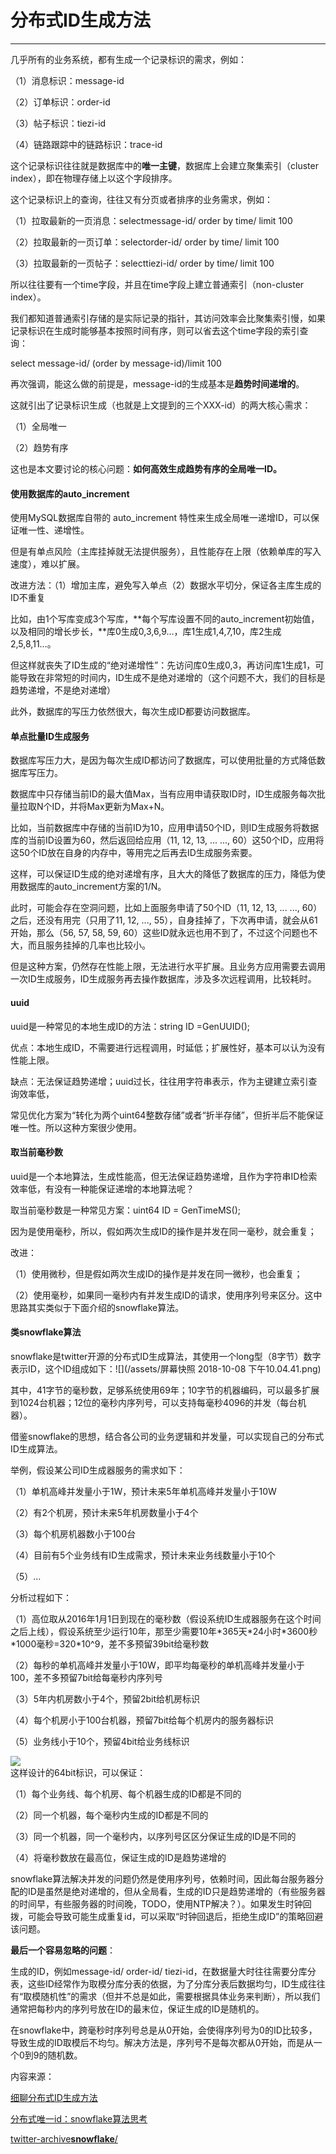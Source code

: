 # 分布式ID生成方法

---

几乎所有的业务系统，都有生成一个记录标识的需求，例如：

（1）消息标识：message-id

（2）订单标识：order-id

（3）帖子标识：tiezi-id

（4）链路跟踪中的链路标识：trace-id

这个记录标识往往就是数据库中的**唯一主键**，数据库上会建立聚集索引（cluster index），即在物理存储上以这个字段排序。

这个记录标识上的查询，往往又有分页或者排序的业务需求，例如：

（1）拉取最新的一页消息：selectmessage-id/ order by time/ limit 100

（2）拉取最新的一页订单：selectorder-id/ order by time/ limit 100

（3）拉取最新的一页帖子：selecttiezi-id/ order by time/ limit 100

所以往往要有一个time字段，并且在time字段上建立普通索引（non-cluster index）。

我们都知道普通索引存储的是实际记录的指针，其访问效率会比聚集索引慢，如果记录标识在生成时能够基本按照时间有序，则可以省去这个time字段的索引查询：

select message-id/ \(order by message-id\)/limit 100

再次强调，能这么做的前提是，message-id的生成基本是**趋势时间递增的**。

这就引出了记录标识生成（也就是上文提到的三个XXX-id）的两大核心需求：

（1）全局唯一

（2）趋势有序

这也是本文要讨论的核心问题：**如何高效生成趋势有序的全局唯一ID。**

#### **使用数据库的auto\_increment**

使用MySQL数据库自带的 auto\_increment 特性来生成全局唯一递增ID，可以保证唯一性、递增性。

但是有单点风险（主库挂掉就无法提供服务），且性能存在上限（依赖单库的写入速度），难以扩展。

改进方法：（1）增加主库，避免写入单点（2）数据水平切分，保证各主库生成的ID不重复

比如，由1个写库变成3个写库，**每个写库设置不同的auto\_increment初始值，以及相同的增长步长，**库0生成0,3,6,9…，库1生成1,4,7,10，库2生成2,5,8,11…。

但这样就丧失了ID生成的“绝对递增性”：先访问库0生成0,3，再访问库1生成1，可能导致在非常短的时间内，ID生成不是绝对递增的（这个问题不大，我们的目标是趋势递增，不是绝对递增）

此外，数据库的写压力依然很大，每次生成ID都要访问数据库。

#### **单点批量ID生成服务**

数据库写压力大，是因为每次生成ID都访问了数据库，可以使用批量的方式降低数据库写压力。

数据库中只存储当前ID的最大值Max，当有应用申请获取ID时，ID生成服务每次批量拉取N个ID，并将Max更新为Max+N。

比如，当前数据库中存储的当前ID为10，应用申请50个ID，则ID生成服务将数据库的当前ID设置为60，然后返回给应用（11, 12, 13, ... ..., 60）这50个ID，应用将这50个ID放在自身的内存中，等用完之后再去ID生成服务索要。

这样，可以保证ID生成的绝对递增有序，且大大的降低了数据库的压力，降低为使用数据库的auto\_increment方案的1/N。

此时，可能会存在空洞问题，比如上面服务申请了50个ID（11, 12, 13, ... ..., 60）之后，还没有用完（只用了11, 12, ..., 55），自身挂掉了，下次再申请，就会从61开始，那么（56, 57, 58, 59, 60）这些ID就永远也用不到了，不过这个问题也不大，而且服务挂掉的几率也比较小。

但是这种方案，仍然存在性能上限，无法进行水平扩展。且业务方应用需要去调用一次ID生成服务，ID生成服务再去操作数据库，涉及多次远程调用，比较耗时。

#### **uuid**

uuid是一种常见的本地生成ID的方法：string ID =GenUUID\(\);

优点：本地生成ID，不需要进行远程调用，时延低；扩展性好，基本可以认为没有性能上限。

缺点：无法保证趋势递增；uuid过长，往往用字符串表示，作为主键建立索引查询效率低，

常见优化方案为“转化为两个uint64整数存储”或者“折半存储”，但折半后不能保证唯一性。所以这种方案很少使用。

#### **取当前毫秒数**

uuid是一个本地算法，生成性能高，但无法保证趋势递增，且作为字符串ID检索效率低，有没有一种能保证递增的本地算法呢？

取当前毫秒数是一种常见方案：uint64 ID = GenTimeMS\(\);

因为是使用毫秒，所以，假如两次生成ID的操作是并发在同一毫秒，就会重复；

改进：

（1）使用微秒，但是假如两次生成ID的操作是并发在同一微秒，也会重复；

（2）使用毫秒，如果同一毫秒内有并发生成ID的请求，使用序列号来区分。这中思路其实类似于下面介绍的snowflake算法。

#### **类snowflake算法**

snowflake是twitter开源的分布式ID生成算法，其使用一个long型（8字节）数字表示ID，这个ID组成如下：![](/assets/屏幕快照 2018-10-08 下午10.04.41.png)

其中，41字节的毫秒数，足够系统使用69年；10字节的机器编码，可以最多扩展到1024台机器；12位的毫秒内序列号，可以支持每毫秒4096的并发（每台机器）。

借鉴snowflake的思想，结合各公司的业务逻辑和并发量，可以实现自己的分布式ID生成算法。

举例，假设某公司ID生成器服务的需求如下：

（1）单机高峰并发量小于1W，预计未来5年单机高峰并发量小于10W

（2）有2个机房，预计未来5年机房数量小于4个

（3）每个机房机器数小于100台

（4）目前有5个业务线有ID生成需求，预计未来业务线数量小于10个

（5）…

分析过程如下：

（1）高位取从2016年1月1日到现在的毫秒数（假设系统ID生成器服务在这个时间之后上线），假设系统至少运行10年，那至少需要10年\*365天\*24小时\*3600秒\*1000毫秒=320\*10^9，差不多预留39bit给毫秒数

（2）每秒的单机高峰并发量小于10W，即平均每毫秒的单机高峰并发量小于100，差不多预留7bit给每毫秒内序列号

（3）5年内机房数小于4个，预留2bit给机房标识

（4）每个机房小于100台机器，预留7bit给每个机房内的服务器标识

（5）业务线小于10个，预留4bit给业务线标识

![](http://mmbiz.qpic.cn/mmbiz/YrezxckhYOydMj2Lichnic5csTOdqI2a1mC7utPZR12icoHP8UzEibcVetkkZHxWg3ZNhuItMhiboT2AvBWWKvnDlzA/640?wx_fmt=png&tp=webp&wxfrom=5&wx_lazy=1&wx_co=1)  
这样设计的64bit标识，可以保证：

（1）每个业务线、每个机房、每个机器生成的ID都是不同的

（2）同一个机器，每个毫秒内生成的ID都是不同的

（3）同一个机器，同一个毫秒内，以序列号区区分保证生成的ID是不同的

（4）将毫秒数放在最高位，保证生成的ID是趋势递增的

snowflake算法解决并发的问题仍然是使用序列号，依赖时间，因此每台服务器分配的ID是虽然是绝对递增的，但从全局看，生成的ID只是趋势递增的（有些服务器的时间早，有些服务器的时间晚，TODO，使用NTP解决？）。如果发生时钟回拨，可能会导致可能生成重复id，可以采取“时钟回退后，拒绝生成ID”的策略回避该问题。

**最后一个容易忽略的问题**：

生成的ID，例如message-id/ order-id/ tiezi-id，在数据量大时往往需要分库分表，这些ID经常作为取模分库分表的依据，为了分库分表后数据均匀，ID生成往往有“取模随机性”的需求（但并不总是如此，需要根据具体业务来判断），所以我们通常把每秒内的序列号放在ID的最末位，保证生成的ID是随机的。

在snowflake中，跨毫秒时序列号总是从0开始，会使得序列号为0的ID比较多，导致生成的ID取模后不均匀。解决方法是，序列号不是每次都从0开始，而是从一个0到9的随机数。

内容来源：

[细聊分布式ID生成方法](https://mp.weixin.qq.com/s/0H-GEXlFnM1z-THI8ZGV2Q)

[分布式唯一id：snowflake算法思考](https://juejin.im/post/5a7f9176f265da4e721c73a8)

[twitter-archive**snowflake**/      
](https://github.com/twitter-archive/snowflake/tree/snowflake-2010)


